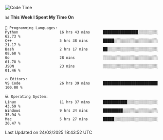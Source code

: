 
<!--START_SECTION:waka-->
![Code Time](http://img.shields.io/badge/Code%20Time-3%2C134%20hrs%208%20mins-blue)

📊 **This Week I Spent My Time On** 

```text
💬 Programming Languages: 
Python                   16 hrs 43 mins      ████████████████░░░░░░░░░   62.73 % 
C++                      5 hrs 38 mins       █████░░░░░░░░░░░░░░░░░░░░   21.17 % 
Bash                     2 hrs 17 mins       ██░░░░░░░░░░░░░░░░░░░░░░░   08.60 % 
Go                       28 mins             ░░░░░░░░░░░░░░░░░░░░░░░░░   01.78 % 
JSON                     23 mins             ░░░░░░░░░░░░░░░░░░░░░░░░░   01.46 % 

🔥 Editors: 
VS Code                  26 hrs 39 mins      █████████████████████████   100.00 % 

💻 Operating System: 
Linux                    11 hrs 37 mins      ███████████░░░░░░░░░░░░░░   43.59 % 
Windows                  9 hrs 34 mins       █████████░░░░░░░░░░░░░░░░   35.94 % 
Mac                      5 hrs 27 mins       █████░░░░░░░░░░░░░░░░░░░░   20.47 % 
```


 Last Updated on 24/02/2025 18:43:52 UTC
<!--END_SECTION:waka-->

